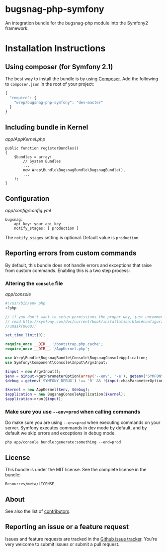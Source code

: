 bugsnag-php-symfony
===================

An integration bundle for the bugsnag-php module into the Symfony2 framework.

Installation Instructions
=========================

Using composer (for Symfony 2.1)
--------------------------------

The best way to install the bundle is by using [Composer](http://getcomposer.org). Add the following to `composer.json` in the root of your project:

``` javascript
{ 
  "require": {
    "wrep/bugsnag-php-symfony": "dev-master"
  }
}
```

Including bundle in Kernel
--------------------------

*app/AppKernel.php*

```
public function registerBundles()
{
    $bundles = array(
        // System Bundles
        ...
        new Wrep\Bundle\BugsnagBundle\BugsnagBundle(),
        ...
    );
}
```

Configuration
-------------

*app/config/config.yml*

```
bugsnag:
    api_key: your_api_key
    notify_stages: [ production ]
```

The `notify_stages` setting is optional. Default value is `production`.

Reporting errors from custom commands
-------------------------------------

By default, this bundle does not handle errors and exceptions that raise from custom commands. Enabling this is a two step process:

### Altering the `console` file

*app/console*

``` php
#!/usr/bin/env php
<?php

// if you don't want to setup permissions the proper way, just uncomment the following PHP line
// read http://symfony.com/doc/current/book/installation.html#configuration-and-setup for more information
//umask(0000);

set_time_limit(0);

require_once __DIR__.'/bootstrap.php.cache';
require_once __DIR__.'/AppKernel.php';

use Wrep\Bundle\BugsnagBundle\Console\BugsnagConsoleApplication;
use Symfony\Component\Console\Input\ArgvInput;

$input = new ArgvInput();
$env = $input->getParameterOption(array('--env', '-e'), getenv('SYMFONY_ENV') ?: 'dev');
$debug = getenv('SYMFONY_DEBUG') !== '0' && !$input->hasParameterOption(array('--no-debug', '')) && $env !== 'prod';

$kernel = new AppKernel($env, $debug);
$application = new BugsnagConsoleApplication($kernel);
$application->run($input);
```

### Make sure you use `--env=prod` when calling commands

Do make sure you are using `--env=prod` when executing commands on your server. Symfony executes commands in dev mode by default, and by default we skip errors and exceptions in debug mode.

`php app/console bundle:generate:something --end=prod`

License
-------

This bundle is under the MIT license. See the complete license in the bundle:

    Resources/meta/LICENSE
    
About
-----

See also the list of [contributors](https://github.com/Wrep/bugsnag-php-symfony/contributors).

Reporting an issue or a feature request
---------------------------------------

Issues and feature requests are tracked in the [Github issue tracker](https://github.com/wrep/bugsnag-php-symfony/issues). You're very welcome to submit issues or submit a pull request.